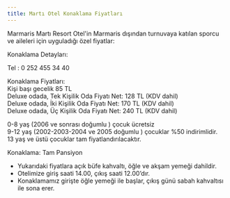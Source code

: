 ```yaml
---
title: Martı Otel Konaklama Fiyatları
---
```


Marmaris Martı Resort Otel'in Marmaris dışından turnuvaya katılan sporcu ve aileleri için uyguladığı özel fiyatlar:

Konaklama Detayları:  

Tel : 0 252 455 34 40  

Konaklama Fiyatları:  
Kişi başı gecelik 85 TL  
Deluxe odada, Tek Kişilik Oda Fiyatı Net: 128 TL (KDV dahil)  
Deluxe odada, İki Kişilik Oda Fiyatı Net: 170 TL (KDV dahil)  
Deluxe odada, Üç Kişilik Oda Fiyatı Net: 240 TL (KDV dahil)  

0-8 yaş (2006 ve sonrası doğumlu ) çocuk ücretsiz  
9-12 yaş (2002-2003-2004 ve 2005 doğumlu ) çocuklar %50 indirimlidir.  
13 yaş ve üstü çocuklar tam fiyatlandırılacaktır.  

Konaklama: Tam Pansiyon  

* Yukarıdaki fiyatlara açık büfe kahvaltı, öğle ve akşam yemeği dahildir.
* Otelimize giriş saati 14.00, çıkış saati 12.00’dır.
* Konaklamamız girişte öğle yemeği ile başlar, çıkış günü sabah kahvaltısı ile sona erer.
